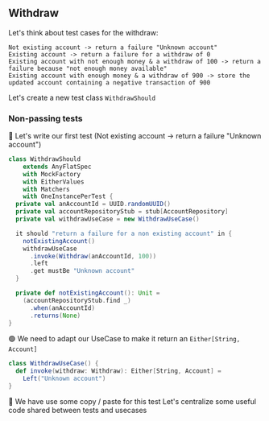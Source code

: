 ## Withdraw
Let's think about test cases for the withdraw:
```text
Not existing account -> return a failure "Unknown account"
Existing account -> return a failure for a withdraw of 0
Existing account with not enough money & a withdraw of 100 -> return a failure because "not enough money available" 
Existing account with enough money & a withdraw of 900 -> store the updated account containing a negative transaction of 900
```

Let's create a new test class `WithdrawShould`

### Non-passing tests
:red_circle: Let's write our first test (Not existing account -> return a failure "Unknown account")

```scala
class WithdrawShould
    extends AnyFlatSpec
    with MockFactory
    with EitherValues
    with Matchers
    with OneInstancePerTest {
  private val anAccountId = UUID.randomUUID()
  private val accountRepositoryStub = stub[AccountRepository]
  private val withdrawUseCase = new WithdrawUseCase()

  it should "return a failure for a non existing account" in {
    notExistingAccount()
    withdrawUseCase
      .invoke(Withdraw(anAccountId, 100))
      .left
      .get mustBe "Unknown account"
  }

  private def notExistingAccount(): Unit =
    (accountRepositoryStub.find _)
      .when(anAccountId)
      .returns(None)
}
```

:green_circle: We need to adapt our UseCase to make it return an `Either[String, Account]`
```scala
class WithdrawUseCase() {
  def invoke(withdraw: Withdraw): Either[String, Account] =
    Left("Unknown account")
}
```

:large_blue_circle: We have use some copy / paste for this test
Let's centralize some useful code shared between tests and usecases

